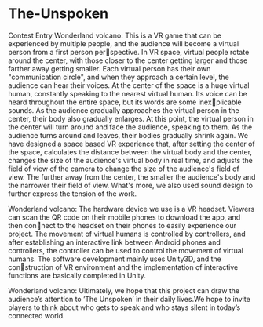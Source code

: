 # The-Unspoken
Contest Entry
Wonderland volcano:
This is a VR game that can be experienced by multiple people, and
the audience will become a virtual person from a first person perspective. In VR space, virtual people rotate around the center, with
those closer to the center getting larger and those farther away
getting smaller. Each virtual person has their own "communication
circle", and when they approach a certain level, the audience can
hear their voices. At the center of the space is a huge virtual human,
constantly speaking to the nearest virtual human. Its voice can be
heard throughout the entire space, but its words are some inexplicable sounds. As the audience gradually approaches the virtual
person in the center, their body also gradually enlarges. At this
point, the virtual person in the center will turn around and face
the audience, speaking to them. As the audience turns around and
leaves, their bodies gradually shrink again.
We have designed a space based VR experience that, after setting the center of the space, calculates the distance between the virtual body and the center, changes the size of the audience's virtual body in real time, and adjusts the field of view of the camera to change the size of the audience's field of view. The further away from the center, the smaller the audience's body and the narrower their field of view. What's more, we also used sound design to further express the tension of the work.

Wonderland volcano:
The hardware device we use is a VR headset. Viewers can scan the
QR code on their mobile phones to download the app, and then connect to the headset on their phones to easily experience our project.
The movement of virtual humans is controlled by controllers, and
after establishing an interactive link between Android phones and
controllers, the controller can be used to control the movement of
virtual humans. The software development mainly uses Unity3D, and the construction of VR environment and the implementation of interactive
functions are basically completed in Unity.

Wonderland volcano:
Ultimately, we hope that this project can draw the audience’s
attention to ’The Unspoken’ in their daily lives.We hope to invite
players to think about who gets to speak and who stays silent in
today’s connected world.
